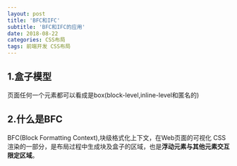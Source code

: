 ```yaml
---
layout: post
title: 'BFC和IFC'
subtitle: 'BFC和IFC的应用'
date: 2018-08-22
categories: CSS布局
tags: 前端开发 CSS布局
---
```



## 1.盒子模型
页面任何一个元素都可以看成是box(block-level,inline-level和匿名的)
## 2.什么是BFC
BFC(Block Formatting Context),块级格式化上下文，在Web页面的可视化 CSS渲染的一部分，是布局过程中生成块及盒子的区域，也是**浮动元素与其他元素交互限定区域**。


